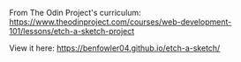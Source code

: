 From The Odin Project's curriculum:
https://www.theodinproject.com/courses/web-development-101/lessons/etch-a-sketch-project

View it here:
https://benfowler04.github.io/etch-a-sketch/